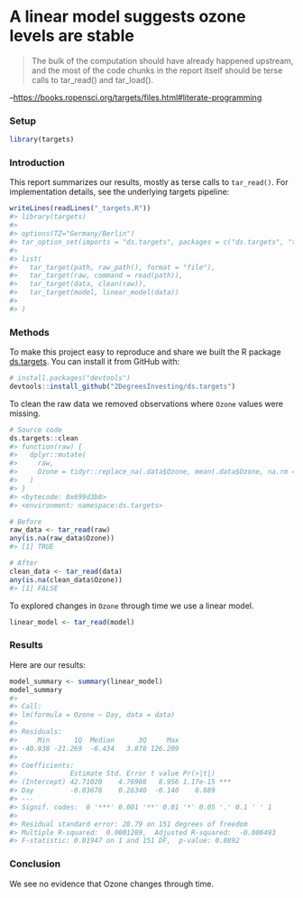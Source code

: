 A linear model suggests ozone levels are stable
================

> The bulk of the computation should have already happened upstream, and
> the most of the code chunks in the report itself should be terse calls
> to tar\_read() and tar\_load().

–<https://books.ropensci.org/targets/files.html#literate-programming>

### Setup

``` r
library(targets)
```

### Introduction

This report summarizes our results, mostly as terse calls to
`tar_read()`. For implementation details, see the underlying targets
pipeline:

``` r
writeLines(readLines("_targets.R"))
#> library(targets)
#> 
#> options(TZ="Germany/Berlin")
#> tar_option_set(imports = "ds.targets", packages = c("ds.targets", "tidyverse"))
#> 
#> list(
#>   tar_target(path, raw_path(), format = "file"),
#>   tar_target(raw, command = read(path)),
#>   tar_target(data, clean(raw)),
#>   tar_target(model, linear_model(data))
#> 
#> )
```

### Methods

To make this project easy to reproduce and share we built the R package
[ds.targets](https://github.com/2DegreesInvesting/ds-targets). You can
install it from GitHub with:

``` r
# install.packages("devtools")
devtools::install_github("2DegreesInvesting/ds.targets")
```

To clean the raw data we removed observations where `Ozone` values were
missing.

``` r
# Source code
ds.targets::clean
#> function(raw) {
#>   dplyr::mutate(
#>     raw,
#>     Ozone = tidyr::replace_na(.data$Ozone, mean(.data$Ozone, na.rm = TRUE))
#>   )
#> }
#> <bytecode: 0x699d3b8>
#> <environment: namespace:ds.targets>

# Before
raw_data <- tar_read(raw)
any(is.na(raw_data$Ozone))
#> [1] TRUE

# After
clean_data <- tar_read(data)
any(is.na(clean_data$Ozone))
#> [1] FALSE
```

To explored changes in `Ozone` through time we use a linear model.

``` r
linear_model <- tar_read(model)
```

### Results

Here are our results:

``` r
model_summary <- summary(linear_model)
model_summary
#> 
#> Call:
#> lm(formula = Ozone ~ Day, data = data)
#> 
#> Residuals:
#>     Min      1Q  Median      3Q     Max 
#> -40.938 -21.269  -0.434   3.878 126.209 
#> 
#> Coefficients:
#>             Estimate Std. Error t value Pr(>|t|)    
#> (Intercept) 42.71020    4.76908   8.956 1.17e-15 ***
#> Day         -0.03676    0.26340  -0.140    0.889    
#> ---
#> Signif. codes:  0 '***' 0.001 '**' 0.01 '*' 0.05 '.' 0.1 ' ' 1
#> 
#> Residual standard error: 28.79 on 151 degrees of freedom
#> Multiple R-squared:  0.0001289,  Adjusted R-squared:  -0.006493 
#> F-statistic: 0.01947 on 1 and 151 DF,  p-value: 0.8892
```

### Conclusion

We see no evidence that Ozone changes through time.
